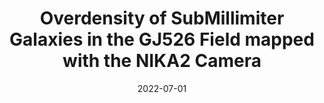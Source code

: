 ---
title: "Overdensity of SubMillimiter Galaxies in the GJ526 Field mapped with the NIKA2 Camera"
collection: "publications"
category: "co_procs"
permalink: /publications/2022EPJWC25700027L
link: https://ui.adsabs.harvard.edu/abs/2022EPJWC.25700027L/abstract
date: 2022-07-01
venue: "mm Universe @ NIKA2 - Observing the mm Universe with the NIKA2 Camera"
citation: "Perotto, L., Adam, R., Ade, P., et al. (2022), mm Universe @ NIKA2 - Observing the mm Universe with the NIKA2 Camera, 257, 00038."
---